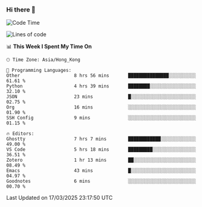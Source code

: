 ### Hi there 👋

<!--
**nicehiro/nicehiro** is a ✨ _special_ ✨ repository because its `README.md` (this file) appears on your GitHub profile.

Here are some ideas to get you started:

- 🔭 I’m currently working on ...
- 🌱 I’m currently learning ...
- 👯 I’m looking to collaborate on ...
- 🤔 I’m looking for help with ...
- 💬 Ask me about ...
- 📫 How to reach me: ...
- 😄 Pronouns: ...
- ⚡ Fun fact: ...
-->

<!--START_SECTION:waka-->
![Code Time](http://img.shields.io/badge/Code%20Time-367%20hrs%2012%20mins-blue)

![Lines of code](https://img.shields.io/badge/From%20Hello%20World%20I%27ve%20Written-1.6%20million%20lines%20of%20code-blue)

📊 **This Week I Spent My Time On** 

```text
🕑︎ Time Zone: Asia/Hong_Kong

💬 Programming Languages: 
Other                    8 hrs 56 mins       ███████████████░░░░░░░░░░   61.61 % 
Python                   4 hrs 39 mins       ████████░░░░░░░░░░░░░░░░░   32.10 % 
JSON                     23 mins             █░░░░░░░░░░░░░░░░░░░░░░░░   02.75 % 
Org                      16 mins             ░░░░░░░░░░░░░░░░░░░░░░░░░   01.90 % 
SSH Config               9 mins              ░░░░░░░░░░░░░░░░░░░░░░░░░   01.15 % 

🔥 Editors: 
Ghostty                  7 hrs 7 mins        ████████████░░░░░░░░░░░░░   49.00 % 
VS Code                  5 hrs 18 mins       █████████░░░░░░░░░░░░░░░░   36.51 % 
Zotero                   1 hr 13 mins        ██░░░░░░░░░░░░░░░░░░░░░░░   08.49 % 
Emacs                    43 mins             █░░░░░░░░░░░░░░░░░░░░░░░░   04.97 % 
Goodnotes                6 mins              ░░░░░░░░░░░░░░░░░░░░░░░░░   00.70 % 
```


 Last Updated on 17/03/2025 23:17:50 UTC
<!--END_SECTION:waka-->
